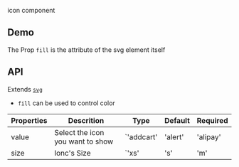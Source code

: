 icon component

## Demo

The Prop `fill` is the attribute of the svg element itself

## API

Extends [`svg`](https://developer.mozilla.org/en-US/docs/Web/SVG/Element/svg)

-   `fill` can be used to control color

| Properties | Descrition | Type | Default | Required |
| --- | --- | --- | --- | --- |
| value | Select the icon you want to show | `'addcart' | 'alert' | 'alipay' | 'close' | 'loading' | 'remind' | 'selected' | 'successful' | 'test'` | - | `true` |
| size | Ionc's Size | `'xs' | 's' | 'm' | 'l' | 'xl'` | `'l'` | `false` |
